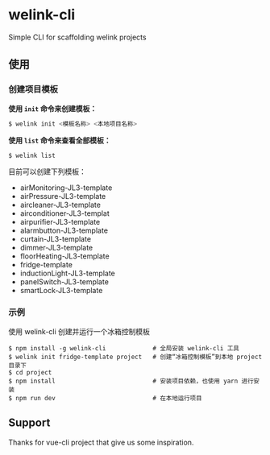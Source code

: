 # welink-cli

Simple CLI for scaffolding welink projects

## 使用

### 创建项目模板

**使用 `init` 命令来创建模板：**
```bash
$ welink init <模板名称> <本地项目名称>
```


**使用 `list` 命令来查看全部模板：**

```
$ welink list
```
目前可以创建下列模板：

- airMonitoring-JL3-template
- airPressure-JL3-template
- aircleaner-JL3-template
- airconditioner-JL3-templat
- airpurifier-JL3-template
- alarmbutton-JL3-template
- curtain-JL3-template
- dimmer-JL3-template
- floorHeating-JL3-template
- fridge-template
- inductionLight-JL3-template
- panelSwitch-JL3-template
- smartLock-JL3-template


### 示例

使用 welink-cli 创建并运行一个冰箱控制模板

```
$ npm install -g welink-cli             # 全局安装 welink-cli 工具
$ welink init fridge-template project   # 创建“冰箱控制模板”到本地 project 目录下
$ cd project      
$ npm install                           # 安装项目依赖，也使用 yarn 进行安装
$ npm run dev                           # 在本地运行项目
```


## Support

Thanks for vue-cli project that give us some inspiration.
